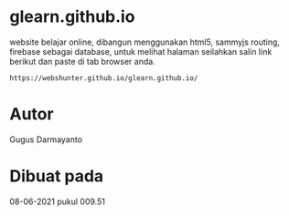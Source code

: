 # glearn.github.io
website belajar online, dibangun menggunakan html5, sammyjs routing, firebase sebagai database, untuk melihat halaman seilahkan salin link berikut dan paste di tab browser anda.
```
https://webshunter.github.io/glearn.github.io/
```
# Autor
Gugus Darmayanto
# Dibuat pada
08-06-2021 pukul 009.51
